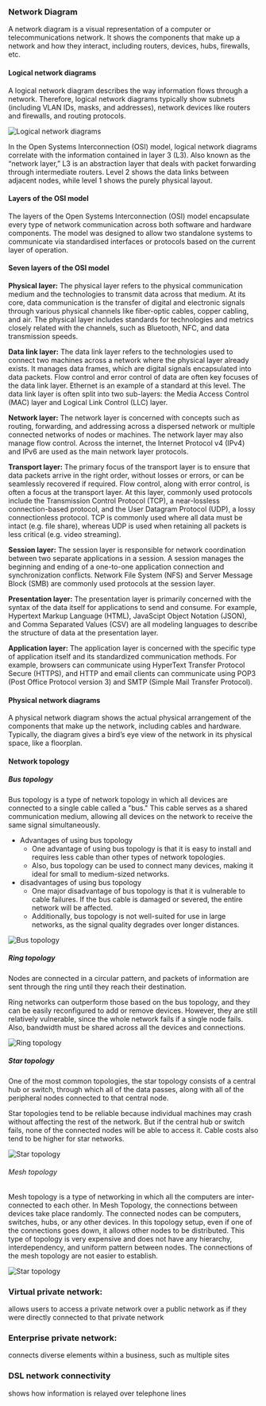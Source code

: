 ### Network Diagram

A network diagram is a visual representation of a computer or telecommunications network. It shows the components that make up a network and how they interact, including routers, devices, hubs, firewalls, etc.

#### Logical network diagrams

A logical network diagram describes the way information flows through a network. Therefore, logical network diagrams typically show subnets (including VLAN IDs, masks, and addresses), network devices like routers and firewalls, and routing protocols.

![Logical network diagrams](img/logical-network.jpg)

In the Open Systems Interconnection (OSI) model, logical network diagrams correlate with the information contained in layer 3 (L3). Also known as the “network layer,” L3 is an abstraction layer that deals with packet forwarding through intermediate routers. Level 2 shows the data links between adjacent nodes, while level 1 shows the purely physical layout.

####  Layers of the OSI model

The layers of the Open Systems Interconnection (OSI) model encapsulate every type of network communication across both software and hardware components. The model was designed to allow two standalone systems to communicate via standardised interfaces or protocols based on the current layer of operation.

#### Seven layers of the OSI model

**Physical layer:** The physical layer refers to the physical communication medium and the technologies to transmit data across that medium. At its core, data communication is the transfer of digital and electronic signals through various physical channels like fiber-optic cables, copper cabling, and air. The physical layer includes standards for technologies and metrics closely related with the channels, such as Bluetooth, NFC, and data transmission speeds.

**Data link layer:** The data link layer refers to the technologies used to connect two machines across a network where the physical layer already exists. It manages data frames, which are digital signals encapsulated into data packets. Flow control and error control of data are often key focuses of the data link layer. Ethernet is an example of a standard at this level. The data link layer is often split into two sub-layers: the Media Access Control (MAC) layer and Logical Link Control (LLC) layer. 

**Network layer:** The network layer is concerned with concepts such as routing, forwarding, and addressing across a dispersed network or multiple connected networks of nodes or machines. The network layer may also manage flow control. Across the internet, the Internet Protocol v4 (IPv4) and IPv6 are used as the main network layer protocols.

**Transport layer:** The primary focus of the transport layer is to ensure that data packets arrive in the right order, without losses or errors, or can be seamlessly recovered if required. Flow control, along with error control, is often a focus at the transport layer. At this layer, commonly used protocols include the Transmission Control Protocol (TCP), a near-lossless connection-based protocol, and the User Datagram Protocol (UDP), a lossy connectionless protocol. TCP is commonly used where all data must be intact (e.g. file share), whereas UDP is used when retaining all packets is less critical (e.g. video streaming).

**Session layer:** The session layer is responsible for network coordination between two separate applications in a session. A session manages the beginning and ending of a one-to-one application connection and synchronization conflicts. Network File System (NFS) and Server Message Block (SMB) are commonly used protocols at the session layer.

**Presentation layer:** The presentation layer is primarily concerned with the syntax of the data itself for applications to send and consume. For example, Hypertext Markup Language (HTML), JavaScipt Object Notation (JSON), and Comma Separated Values (CSV) are all modeling languages to describe the structure of data at the presentation layer. 

**Application layer:** The application layer is concerned with the specific type of application itself and its standardized communication methods. For example, browsers can communicate using HyperText Transfer Protocol Secure (HTTPS), and HTTP and email clients can communicate using POP3 (Post Office Protocol version 3) and SMTP (Simple Mail Transfer Protocol).

#### Physical network diagrams

A physical network diagram shows the actual physical arrangement of the components that make up the network, including cables and hardware. Typically, the diagram gives a bird’s eye view of the network in its physical space, like a floorplan.

#### Network topology

##### Bus topology

Bus topology is a type of network topology in which all devices are connected to a single cable called a "bus." This cable serves as a shared communication medium, allowing all devices on the network to receive the same signal simultaneously.

- Advantages of using bus topology
    * One advantage of using bus topology is that it is easy to install and requires less cable than other types of network topologies. 
    * Also, bus topology can be used to connect many devices, making it ideal for small to medium-sized networks.
- disadvantages of using bus topology
    * One major disadvantage of bus topology is that it is vulnerable to cable failures. If the bus cable is damaged or severed, the entire network will be affected. 
    * Additionally, bus topology is not well-suited for use in large networks, as the signal quality degrades over longer distances.

![Bus topology](img/bus-topology.jpg)


#####  Ring topology

Nodes are connected in a circular pattern, and packets of information are sent through the ring until they reach their destination.

Ring networks can outperform those based on the bus topology, and they can be easily reconfigured to add or remove devices. However, they are still relatively vulnerable, since the whole network fails if a single node fails. Also, bandwidth must be shared across all the devices and connections.

![Ring topology](img/ring-topology.jpg)


#####  Star topology

One of the most common topologies, the star topology consists of a central hub or switch, through which all of the data passes, along with all of the peripheral nodes connected to that central node.

Star topologies tend to be reliable because individual machines may crash without affecting the rest of the network. But if the central hub or switch fails, none of the connected nodes will be able to access it. Cable costs also tend to be higher for star networks.

![Star topology](img/star-topology.jpg)



###### Mesh topology

Mesh topology is a type of networking in which all the computers are inter-connected to each other. In Mesh Topology, the connections between devices take place randomly. The connected nodes can be computers, switches, hubs, or any other devices. In this topology setup, even if one of the connections goes down, it allows other nodes to be distributed. This type of topology is very expensive and does not have any hierarchy, interdependency, and uniform pattern between nodes. The connections of the mesh topology are not easier to establish.

![Star topology](img/mesh-topology.jpg)


### Virtual private network: 

allows users to access a private network over a public network as if they were directly connected to that private network

### Enterprise private network:

connects diverse elements within a business, such as multiple sites

### DSL network connectivity

shows how information is relayed over telephone lines

